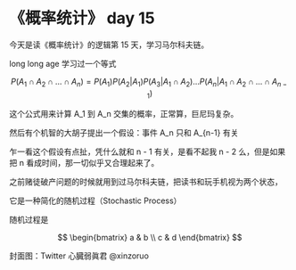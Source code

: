 # 《概率统计》 day 15

今天是读《概率统计》的逻辑第 15 天，学习马尔科夫链。

long long age 学习过一个等式


$$
P(A_1 \cap A_2 \cap ... \cap A_n) = P(A_1)P(A_2 | A_1)P(A_3 | A_1 \cap A_2) ... P(A_n | A_1 \cap A_2 \cap ... \cap A_{n - 1})
$$

这个公式用来计算 A_1 到 A_n 交集的概率，正常算，巨尼玛复杂。

然后有个机智的大胡子提出一个假设：事件 A_n 只和 A_{n-1} 有关

乍一看这个假设有点扯，凭什么就和 n - 1 有关，是看不起我 n - 2 么，但是如果把 n 看成时间，那一切似乎又合理起来了。



之前赌徒破产问题的时候就用到过马尔科夫链，把读书和玩手机视为两个状态，



它是一种简化的随机过程（Stochastic Process）

随机过程是

$$
\begin{bmatrix}
a & b \\
c & d 
\end{bmatrix}
$$

封面图：Twitter 心臓弱眞君 @xinzoruo